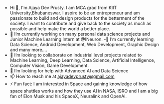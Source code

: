 - Hi 👋, I'm Ajaya Dev Prusty. I am MCA grad from KIIT University,Bhubaneswar. I aspire to be an entrepreneur and am passionate to build and design products for the betterment of the society. I want to contribute and give back to the society as much as possible and help make the world a better place.
- 🔭 I’m currently working on many personal data science projects and Junior Machine Learning Intern at @INeuron.
-🌱 I’m currently learning Data Science, Android Development, Web Development, Graphic Design and many more....
- 👯 I’m looking to collaborate on industrial level projects related to Machine Learning, Deep Learning, Data Science, Artificial Intelligence, Computer Vision, Game                 Development.
- 🤔 I’m looking for help with Advanced AI and Data Science
- 📫 How to reach me at ajayadevprusty@gmail.com
-  ⚡ Fun fact: I am interested in Space and gaining knowledge of how space shuttles works and how they use AI in NASA, ISRO and I am a big fan of Elon Musk and his SpaceX,          Neuralink and OpenAi.
<!---
ajaydevprusty/ajaydevprusty is a ✨ special ✨ repository because its `README.md` (this file) appears on your GitHub profile.
You can click the Preview link to take a look at your changes.
--->
